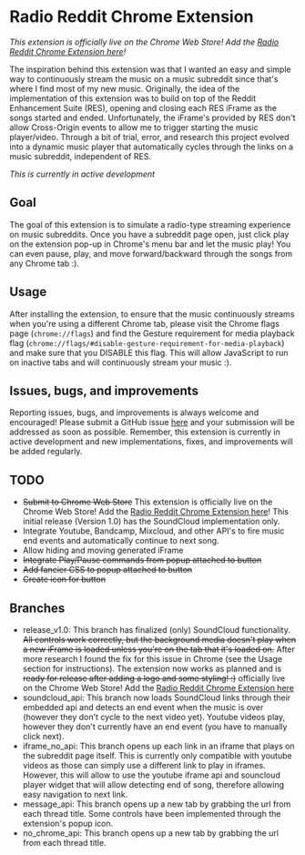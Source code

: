 # Radio Reddit Chrome Extension
*This extension is officially live on the Chrome Web Store! Add the [Radio Reddit Chrome Extension here](https://chrome.google.com/webstore/detail/radio-reddit/obekklljliecihelobpanjffdpfagjlj/related)!*

The inspiration behind this extension was that I wanted an easy and simple way to continuously stream the music on a music subreddit since that's where I find most of my new music. Originally, the idea of the implementation of this extension was to build on top of the Reddit Enhancement Suite (RES), opening and closing each RES iFrame as the songs started and ended. Unfortunately, the iFrame's provided by RES don't allow Cross-Origin events to allow me to trigger starting the music player/video. Through a bit of trial, error, and research this project evolved into a dynamic music player that automatically cycles through the links on a music subreddit, independent of RES.

*This is currently in active development*

## Goal
The goal of this extension is to simulate a radio-type streaming experience on music subreddits. Once you have a subreddit page open, just click play on the extension pop-up in Chrome's menu bar and let the music play! You can even pause, play, and move forward/backward through the songs from any Chrome tab :).

## Usage
After installing the extension, to ensure that the music continuously streams when you're using a different Chrome tab, please visit the Chrome flags page (`chrome://flags`) and find the Gesture requirement for media playback flag (`chrome://flags/#disable-gesture-requirement-for-media-playback`) and make sure that you DISABLE this flag. This will allow JavaScript to run on inactive tabs and will continuously stream your music :).

## Issues, bugs, and improvements
Reporting issues, bugs, and improvements is always welcome and encouraged! Please submit a GitHub issue [here](https://github.com/tfrasc/Radio-Reddit-Chrome-Extension/issues) and your submission will be addressed as soon as possible. Remember, this extension is currently in active development and new implementations, fixes, and improvements will be added regularly.

## TODO
- ~~Submit to Chrome Web Store~~ This extension is officially live on the Chrome Web Store! Add the [Radio Reddit Chrome Extension here](https://chrome.google.com/webstore/detail/radio-reddit/obekklljliecihelobpanjffdpfagjlj)! This initial release (Version 1.0) has the SoundCloud implementation only.
- Integrate Youtube, Bandcamp, Mixcloud, and other API's to fire music end events and automatically continue to next song.
- Allow hiding and moving generated iFrame
- ~~Integrate Play/Pause commands from popup attached to button~~
- ~~Add fancier CSS to popup attached to button~~
- ~~Create icon for button~~

## Branches
- release_v1.0: This branch has finalized (only) SoundCloud functionality. ~~All controls work correctly, but the background media doesn't play when a new iFrame is loaded unless you're on the tab that it's loaded on.~~ After more research I found the fix for this issue in Chrome (see the Usage section for instructions). The extension now works as planned and is ~~ready for release after adding a logo and some styling! :)~~ officially live on the Chrome Web Store! Add the [Radio Reddit Chrome Extension here](https://chrome.google.com/webstore/detail/radio-reddit/obekklljliecihelobpanjffdpfagjlj)
- soundcloud_api: This branch now loads SoundCloud links through their embedded api and detects an end event when the music is over (however they don't cycle to the next video yet). Youtube videos play, however they don't currently have an end event (you have to manually click next).
- iframe_no_api: This branch opens up each link in an iframe that plays on the subreddit page itself. This is currently only compatible with youtube videos as those can simply use a different link to play in iframes. However, this will allow to use the youtube iframe api and souncloud player widget that will allow detecting end of song, therefore allowing easy navigation to next link.
- message_api: This branch opens up a new tab by grabbing the url from each thread title. Some controls have been implemented through the extension's popup icon.  
- no_chrome_api: This branch opens up a new tab by grabbing the url from each thread title.
